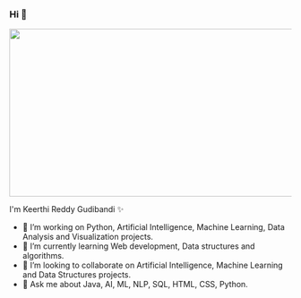 ### Hi 👋
<div id="header" align="center">
  <img src="https://media.giphy.com/media/L1R1tvI9svkIWwpVYr/giphy.gif" width="600" height="300"/>
</div>

<p>
I'm Keerthi Reddy Gudibandi ✨ 

- 🔭 I’m working on Python, Artificial Intelligence, Machine Learning, Data Analysis and Visualization projects.
- 🌱 I’m currently learning Web development, Data structures and algorithms.
- 💞️ I’m looking to collaborate on Artificial Intelligence, Machine Learning and Data Structures projects.
- 💬 Ask me about Java, AI, ML, NLP, SQL, HTML, CSS, Python.
</p>

<!---
KeerthiReddyGudibandi/KeerthiReddyGudibandi is a ✨ special ✨ repository because its `README.md` (this file) appears on your GitHub profile.
You can click the Preview link to take a look at your changes.
--->

